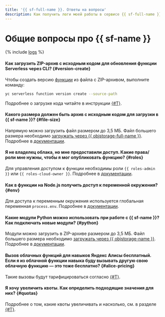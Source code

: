 ```yaml
---
title: '{{ sf-full-name }}. Ответы на вопросы'
description: Как получить логи моей работы в сервисе {{ sf-full-name }}? Ответы на этот и другие вопросы в данной статье.
---
```


# Общие вопросы про {{ sf-name }}

{% include [logs](../../_qa/logs.md) %}

#### Как загрузить ZIP-архив с исходным кодом для обновления функции Serverless через CLI? {#version-create}

Чтобы создать версию [функции](../concepts/function.md) из файла с ZIP-архивом, выполните команду:

```bash
yc serverless function version create --source-path
```

Подробнее о загрузке кода читайте в инструкции [{#T}](../../functions/operations/function/version-manage.md).

#### Какого размера должен быть архив с исходным кодом для загрузки в {{ sf-name }}? {#file-size}

Напрямую можно загрузить файл размером до 3,5 МБ. Файл большего размера необходимо [загружать через {{ objstorage-full-name }}](../../storage/operations/objects/upload.md). Подробнее в [документации](../../functions/operations/function/version-manage.md).

#### Я не владелец облака, но мне предоставили доступ. Какие права/роли мне нужны, чтобы я мог опубликовать функцию? {#roles}

Для управления доступом к функции необходимы роли `{{ roles-admin }}` или `{{ roles-cloud-owner }}`. Подробнее в [документации](../security/index.md).

#### Как в функции на Node.js получить доступ к переменной окружения? {#env}

Для доступа к переменным окружения используется глобальная переменная `process.env`. Подробнее в [документации](https://nodejs.org/dist/latest-v8.x/docs/api/process.html#process_process_env).

#### Какие модули Python можно использовать при работе с {{ sf-name }}? Как подключать новые модули? {#python}

Модули можно загрузить в ZIP-архиве размером до 3,5 МБ. Файл большего размера необходимо [загружать через {{ objstorage-name }}](../../storage/operations/objects/upload.md). Подробнее в [документации](../quickstart/create-function/python-function-quickstart.md).

#### Вызов облачных функций для навыков Яндекс Алисы бесплатный. Если я из облачной функции навыка буду вызывать другую свою облачную функцию — это тоже бесплатно? {#alice-pricing}

Такие вызовы будут тарифицироваться согласно [{#T}](../pricing.md).

#### Я хочу увеличить квоты. Как определить подходящие значения для них? {#quotas}

Подробнее о том, какие квоты увеличивать и насколько, см. в разделе [{#T}](../concepts/limits.md#related-quotas).
